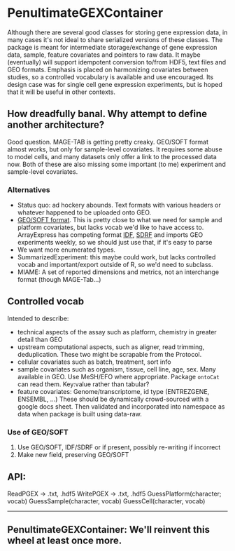 # PenultimateGEXContainer
Although there are several good classes for storing gene expression data, in many cases it's not ideal to share serialized versions of these classes.  The package is meant for intermediate storage/exchange of gene expression data, sample, feature covariates and pointers to raw data.  It maybe (eventually) will support idempotent conversion to/from HDF5, text files and GEO formats.  Emphasis is placed on harmonizing covariates between studies, so a controlled vocabulary is available and use encouraged.  Its design case was for single cell gene expression experiments, but is hoped that it will be useful in other contexts.

## How dreadfully banal. Why attempt to define another architecture?
Good question.  MAGE-TAB is getting pretty creaky.  GEO/SOFT format almost works, but only for sample-level covariates.  It requires some abuse to model cells, and many datasets only offer a link to the processed data now. Both of these are also missing some important (to me) experiment and sample-level covariates.

### Alternatives
- Status quo: ad hockery abounds. Text formats with various headers or whatever happened to be uploaded onto GEO.
- [GEO/SOFT format](https://www.ncbi.nlm.nih.gov/geo/info/soft.html#format).  This is pretty close to what we need for sample and platform covariates, but lacks vocab we'd like to have access to.  ArrayExpress has competing format [IDF](https://www.ebi.ac.uk/arrayexpress/help/creating_an_idf.html), [SDRF](https://www.ebi.ac.uk/arrayexpress/help/creating_a_sdrf.html) and imports GEO experiments weekly, so we should just use that, if it's easy to parse
- We want more enumerated types.
- SummarizedExperiment: this maybe could work, but lacks controlled vocab and important/export outside of R, so we'd need to subclass.
- MIAME: A set of reported dimensions and metrics, not an interchange format (though MAGE-Tab...)

## Controlled vocab
Intended to describe:
-  technical aspects of the assay such as platform, chemistry in greater detail than GEO
-  upstream computational aspects, such as aligner, read trimming, deduplication. These two might be scrapable from the Protocol.
-  cellular covariates such as batch, treatment, sort info
-  sample covariates such as organism, tissue, cell line, age, sex.  Many available in GEO.  Use MeSH/EFO where appropriate. Package `ontoCat` can read them. Key:value rather than tabular?
-  feature covariates: Genome/transcriptome, id type (ENTREZGENE, ENSEMBL, ...)
These should be dynamically crowd-sourced with a google docs sheet.  Then validated and incorporated into namespace as data when package is built using data-raw.

### Use of GEO/SOFT
1.  Use GEO/SOFT, IDF/SDRF or  if present, possibly re-writing if incorrect
2.  Make new field, preserving GEO/SOFT

## API:
ReadPGEX -> .txt, .hdf5
WritePGEX -> .txt, .hdf5
GuessPlatform(character; vocab)
GuessSample(character, vocab)
GuessCell(character, vocab)





-------
PenultimateGEXContainer:  We'll reinvent this wheel at least once more.
-------
